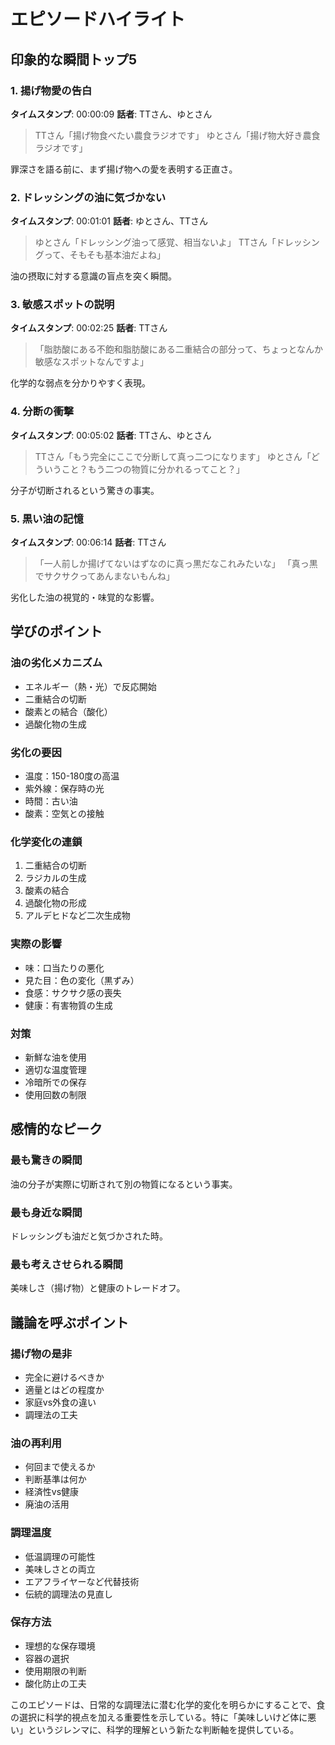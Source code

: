# エピソードハイライト

## 印象的な瞬間トップ5

### 1. 揚げ物愛の告白
**タイムスタンプ**: 00:00:09
**話者**: TTさん、ゆとさん

> TTさん「揚げ物食べたい農食ラジオです」
> ゆとさん「揚げ物大好き農食ラジオです」

罪深さを語る前に、まず揚げ物への愛を表明する正直さ。

### 2. ドレッシングの油に気づかない
**タイムスタンプ**: 00:01:01
**話者**: ゆとさん、TTさん

> ゆとさん「ドレッシング油って感覚、相当ないよ」
> TTさん「ドレッシングって、そもそも基本油だよね」

油の摂取に対する意識の盲点を突く瞬間。

### 3. 敏感スポットの説明
**タイムスタンプ**: 00:02:25
**話者**: TTさん

> 「脂肪酸にある不飽和脂肪酸にある二重結合の部分って、ちょっとなんか敏感なスポットなんですよ」

化学的な弱点を分かりやすく表現。

### 4. 分断の衝撃
**タイムスタンプ**: 00:05:02
**話者**: TTさん、ゆとさん

> TTさん「もう完全にここで分断して真っ二つになります」
> ゆとさん「どういうこと？もう二つの物質に分かれるってこと？」

分子が切断されるという驚きの事実。

### 5. 黒い油の記憶
**タイムスタンプ**: 00:06:14
**話者**: TTさん

> 「一人前しか揚げてないはずなのに真っ黒だなこれみたいな」
> 「真っ黒でサクサクってあんまないもんね」

劣化した油の視覚的・味覚的な影響。

## 学びのポイント

### 油の劣化メカニズム
- エネルギー（熱・光）で反応開始
- 二重結合の切断
- 酸素との結合（酸化）
- 過酸化物の生成

### 劣化の要因
- 温度：150-180度の高温
- 紫外線：保存時の光
- 時間：古い油
- 酸素：空気との接触

### 化学変化の連鎖
1. 二重結合の切断
2. ラジカルの生成
3. 酸素の結合
4. 過酸化物の形成
5. アルデヒドなど二次生成物

### 実際の影響
- 味：口当たりの悪化
- 見た目：色の変化（黒ずみ）
- 食感：サクサク感の喪失
- 健康：有害物質の生成

### 対策
- 新鮮な油を使用
- 適切な温度管理
- 冷暗所での保存
- 使用回数の制限

## 感情的なピーク

### 最も驚きの瞬間
油の分子が実際に切断されて別の物質になるという事実。

### 最も身近な瞬間
ドレッシングも油だと気づかされた時。

### 最も考えさせられる瞬間
美味しさ（揚げ物）と健康のトレードオフ。

## 議論を呼ぶポイント

### 揚げ物の是非
- 完全に避けるべきか
- 適量とはどの程度か
- 家庭vs外食の違い
- 調理法の工夫

### 油の再利用
- 何回まで使えるか
- 判断基準は何か
- 経済性vs健康
- 廃油の活用

### 調理温度
- 低温調理の可能性
- 美味しさとの両立
- エアフライヤーなど代替技術
- 伝統的調理法の見直し

### 保存方法
- 理想的な保存環境
- 容器の選択
- 使用期限の判断
- 酸化防止の工夫

このエピソードは、日常的な調理法に潜む化学的変化を明らかにすることで、食の選択に科学的視点を加える重要性を示している。特に「美味しいけど体に悪い」というジレンマに、科学的理解という新たな判断軸を提供している。